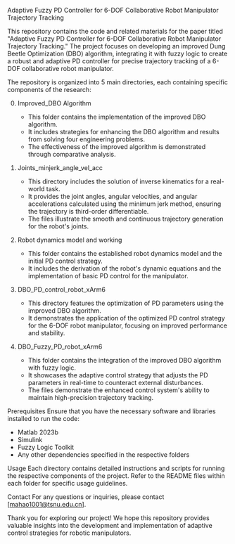 Adaptive Fuzzy PD Controller for 6-DOF Collaborative Robot Manipulator Trajectory Tracking

This repository contains the code and related materials for the paper titled "Adaptive Fuzzy PD Controller for 6-DOF Collaborative Robot Manipulator Trajectory Tracking." The project focuses on developing an improved Dung Beetle Optimization (DBO) algorithm, integrating it with fuzzy logic to create a robust and adaptive PD controller for precise trajectory tracking of a 6-DOF collaborative robot manipulator.

The repository is organized into 5 main directories, each containing specific components of the research:

0. Improved_DBO Algorithm
    - This folder contains the implementation of the improved DBO algorithm. 
    - It includes strategies for enhancing the DBO algorithm and results from solving four engineering problems.
    - The effectiveness of the improved algorithm is demonstrated through comparative analysis.

1. Joints_minjerk_angle_vel_acc
    - This directory includes the solution of inverse kinematics for a real-world task.
    - It provides the joint angles, angular velocities, and angular accelerations calculated using the minimum jerk method, ensuring the trajectory is third-order differentiable.
    - The files illustrate the smooth and continuous trajectory generation for the robot's joints.

2. Robot dynamics model and working
    - This folder contains the established robot dynamics model and the initial PD control strategy.
    - It includes the derivation of the robot's dynamic equations and the implementation of basic PD control for the manipulator.

3. DBO_PD_control_robot_xArm6
    - This directory features the optimization of PD parameters using the improved DBO algorithm.
    - It demonstrates the application of the optimized PD control strategy for the 6-DOF robot manipulator, focusing on improved performance and stability.

4. DBO_Fuzzy_PD_robot_xArm6
    - This folder contains the integration of the improved DBO algorithm with fuzzy logic.
    - It showcases the adaptive control strategy that adjusts the PD parameters in real-time to counteract external disturbances.
    - The files demonstrate the enhanced control system's ability to maintain high-precision trajectory tracking.

Prerequisites
Ensure that you have the necessary software and libraries installed to run the code:
- Matlab 2023b
- Simulink
- Fuzzy Logic Toolkit
- Any other dependencies specified in the respective folders

Usage
Each directory contains detailed instructions and scripts for running the respective components of the project. Refer to the README files within each folder for specific usage guidelines.

Contact
For any questions or inquiries, please contact [mahao1001@tsnu.edu.cn].

Thank you for exploring our project! We hope this repository provides valuable insights into the development and implementation of adaptive control strategies for robotic manipulators.
